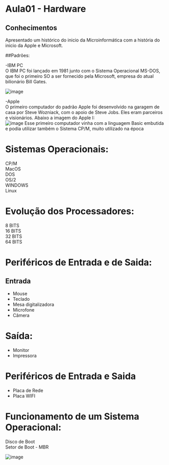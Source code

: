 # Aula01 - Hardware

## Conhecimentos

Apresentado um histórico do inicio da Microinformática com a história do inicio da Apple e Microsoft.<br>

##Padrões:<br>

-IBM PC<br>
O IBM PC foi lançado em 1981 junto com o Sistema Operacional MS-DOS, que foi o primeiro SO a ser fornecido pela Microsoft, empresa do atual bilionário Bill Gates.<br>

![image](https://github.com/remajag/SENAI2023/assets/121033053/df55909b-3dbf-44e9-bf4f-d3ebe976dba1)


-Apple<br>
O primeiro computador do padrão Apple foi desenvolvido na garagem de casa por Steve Wozniack, com o apoio de Steve Jobs. Eles eram parceiros e visionários. Abaixo a imagem do Apple I:<br>
![image](https://github.com/remajag/SENAI2023/assets/121033053/7911dfbb-4da4-4757-ab06-e2e2b3152aec)
Esse primeiro computador vinha com a linguagem Basic embutida e podia utilizar também o Sistema CP/M, muito utilizado na época<br>



# Sistemas Operacionais:

CP/M <br>
MacOS<br>
DOS<br>
OS/2<br>
WINDOWS<br>
Linux<br>



# Evolução dos Processadores:
8 BITS<br>
16 BITS <br>
32 BITS <br>
64 BITS <br>



# Periféricos de Entrada e de Saida:

## Entrada
- Mouse<br>
- Teclado<br>
- Mesa digitalizadora<br>
- Microfone<br>
- Câmera<br>

# Saída:
- Monitor<br>
- Impressora<br>

# Periféricos de Entrada e Saida

- Placa de Rede<br>
- Placa WIFI<br>


# Funcionamento de um Sistema Operacional:

Disco de Boot<br>
Setor de Boot - MBR<br>


![image](https://github.com/remajag/SENAI2023/assets/121033053/bbb060a5-378f-4cb9-ba34-64cfbb9feec6)
